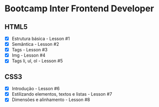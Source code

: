 # Bootcamp Inter Frontend Developer

## HTML5

- [x] Estrutura básica - Lesson #1
- [x] Semântica - Lesson #2
- [x] Tags - Lesson #3
- [x] Img - Lesson #4
- [x] Tags li, ul, ol - Lesson #5

## CSS3

- [x] Introdução - Lesson #6
- [x] Estilizando elementos, textos e listas - Lesson #7
- [x] Dimensões e alinhamento - Lesson #8
